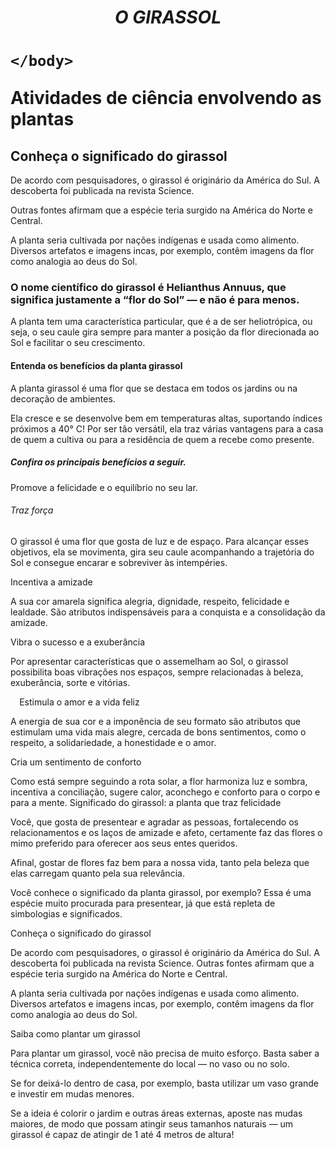 <!DOCTYPE html>
<html>
<html lang="pt-br">
 <head>
      <meta charset="UTF-8">
    <div class="principal">
    <link rel="stylesheet" href="style.css">
   <head>
     <h1 style="text-align:center"><strong><em> O GIRASSOL</strong></em></h1>
      </head>
     <body>
      <h1 style=img src=             "https://www.designi.com.br/images/preview/10001839.jpg" width="150" height="150">
    
    </body>
<p>Atividades de ciência envolvendo as plantas</p>

<h2>Conheça o significado do girassol</h2>
<p>De acordo com pesquisadores, o girassol é originário da América do Sul. A descoberta foi publicada na revista Science.</p> 
<p>Outras fontes afirmam que a espécie teria surgido na América do Norte e Central.</p>
<p>A planta seria cultivada por nações indígenas e usada como alimento. Diversos artefatos e imagens incas, por exemplo, contêm imagens da flor como analogia ao deus do Sol.</p>

<h3>O nome científico do girassol é Helianthus Annuus, que significa justamente a “flor do Sol” — e não é para menos.</h3>
<p>A planta tem uma característica particular, que é a de ser heliotrópica, ou seja, o seu caule gira sempre para manter a posição da flor direcionada ao Sol e facilitar o seu crescimento.<p/>

<h4>Entenda os benefícios da planta girassol</h4>
<p>A planta girassol é uma flor que se destaca em todos os jardins ou na decoração de ambientes.</p>
<p>Ela cresce e se desenvolve bem em temperaturas altas, suportando índices próximos a 40° C! Por ser tão versátil, ela traz várias vantagens para a casa de quem a cultiva ou para a residência de quem a recebe como presente.<p/>

<h5>Confira os principais benefícios a seguir.</h5>
<p>Promove a felicidade e o equilíbrio no seu lar. </p>

<h6>Traz força</h6>
<p>O girassol é uma flor que gosta de luz e de espaço. Para alcançar esses objetivos, ela se movimenta, gira seu caule acompanhando a trajetória do Sol e consegue encarar e sobreviver às intempéries.</p>

<h7>Incentiva a amizade</h7>
<p>A sua cor amarela significa alegria, dignidade, respeito, felicidade e lealdade. São atributos indispensáveis para a conquista e a consolidação da amizade.</p>

<h8>Vibra o sucesso e a exuberância</h8>
<p>Por apresentar características que o assemelham ao Sol, o girassol possibilita boas vibrações nos espaços, sempre relacionadas à beleza, exuberância, sorte e vitórias.</p>
⠀
<h9>Estimula o amor e a vida feliz</h9>
<p>A energia de sua cor e a imponência de seu formato são atributos que estimulam uma vida mais alegre, cercada de bons sentimentos, como o respeito, a solidariedade, a honestidade e o amor.</p>

<h10>Cria um sentimento de conforto</h10>
<p>Como está sempre seguindo a rota solar, a flor harmoniza luz e sombra, incentiva a conciliação, sugere calor, aconchego e conforto para o corpo e para a mente.
Significado do girassol: a planta que traz felicidade</p>

<p>Você, que gosta de presentear e agradar as pessoas, fortalecendo os relacionamentos e os laços de amizade e afeto, certamente faz das flores o mimo preferido para oferecer aos seus entes queridos.</p>

<p>Afinal, gostar de flores faz bem para a nossa vida, tanto pela beleza que elas carregam quanto pela sua relevância.</p>

<p>Você conhece o significado da planta girassol, por exemplo? Essa é uma espécie muito procurada para presentear, já que está repleta de simbologias e significados.</p>

<h11>Conheça o significado do girassol </h11>
<p>De acordo com pesquisadores, o girassol é originário da América do Sul. A descoberta foi publicada na revista Science. Outras fontes afirmam que a espécie teria surgido na América do Norte e Central.</p>

<p>A planta seria cultivada por nações indígenas e usada como alimento. Diversos artefatos e imagens incas, por exemplo, contêm imagens da flor como analogia ao deus do Sol.</p>

<h12>Saiba como plantar um girassol</h12>
       
<p>Para plantar um girassol, você não precisa de muito esforço. Basta saber a técnica correta, independentemente do local — no vaso ou no solo.</p>
<p>Se for deixá-lo dentro de casa, por exemplo, basta utilizar um vaso grande e investir em mudas menores.</p>

<p>Se a ideia é colorir o jardim e outras áreas externas, aposte nas mudas maiores, de modo que possam atingir seus tamanhos naturais — um girassol é capaz de atingir de 1 até 4 metros de altura!</p>
      </body>
      <html>


